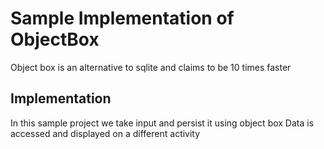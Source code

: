 # Sample Implementation of ObjectBox
Object box is an alternative to sqlite and claims to be 10 times faster

## Implementation
In this sample project we take input and persist it using object box
Data is accessed and displayed on a different activity